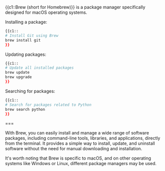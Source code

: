{{c1::Brew (short for Homebrew)}} is a package manager specifically designed for macOS operating systems.

Installing a package:

```bash
{{c1::
# Install Git using Brew
brew install git
}}
```

Updating packages:

```bash
{{c1::
# Update all installed packages
brew update
brew upgrade
}}
```

Searching for packages:

```bash
{{c1::
# Search for packages related to Python
brew search python
}}
```

===

With Brew, you can easily install and manage a wide range of software packages, including command-line tools, libraries, and applications, directly from the terminal.
It provides a simple way to install, update, and uninstall software without the need for manual downloading and installation.

It's worth noting that Brew is specific to macOS, and on other operating systems like Windows or Linux, different package managers may be used.
